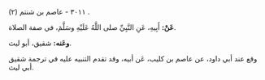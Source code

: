 ٣٠١١ - عاصم بن شنتم (٢) .

**عَنْ:** أَبِيهِ، عَنِ النَّبِيِّ صلى اللَّهُ عَلَيْهِ وسَلَّمَ، في صفة الصلاة.

**وعَنه:** شقيق، أبو ليث.

وقع عند أبي داود، عن عاصم بن كليب، عَن أبيه، وقد تقدم التنبيه عليه في ترجمة شقيق أبي ليث.